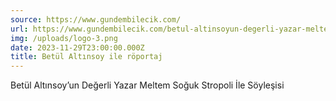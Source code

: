 ```yaml
---
source: https://www.gundembilecik.com/
url: https://www.gundembilecik.com/betul-altinsoyun-degerli-yazar-meltem-soguk-stropoli-ile-soylesisi/
img: /uploads/logo-3.png
date: 2023-11-29T23:00:00.000Z
title: Betül Altınsoy ile röportaj
---
```

Betül Altınsoy’un Değerli Yazar Meltem Soğuk Stropoli İle Söyleşisi
